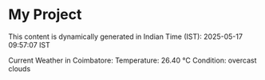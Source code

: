 # My Project

This content is dynamically generated in Indian Time (IST): 2025-05-17 09:57:07 IST


Current Weather in Coimbatore:
Temperature: 26.40 °C
Condition: overcast clouds
